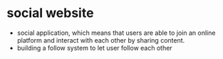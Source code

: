 # social website

- social application, which means that users are able to join an
    online platform and interact with each other by sharing content.
- building a follow system to let user follow each other
 
